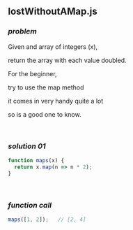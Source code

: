 ## lostWithoutAMap.js

### ***problem***

Given and array of integers (x),

return the array with each value doubled.

For the beginner,

try to use the map method

it comes in very handy quite a lot

so is a good one to know.

<br>

### ***solution 01*** 

```javascript
function maps(x) {
  return x.map(n => n * 2);
}
```

<br>

### ***function call***

```javascript
maps([1, 2]);	// [2, 4]
```


